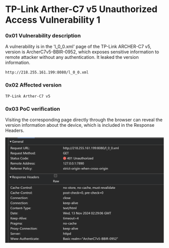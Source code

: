 # TP-Link Arther-C7 v5 Unauthorized Access Vulnerability 1

### 0x01 Vulnerability description

A vulnerability is in the 'l_0_0.xml' page of the TP-Link ARCHER-C7 v5, version is  ArcherC7v5-BBIR-0952, which exposes sensitive information to remote attacker without any authentication. It leaked the version information.

```
http://218.255.161.199:8080/l_0_0.xml
```

### 0x02 Affected version

```
TP-Link Arther-C7 v5
```

### 0x03 PoC verification

Visiting the corresponding page directly through the browser can reveal the version information about the device, which is included in the Response Headers.

![vul_1](./img/vul_1_2.png "vul_1")
